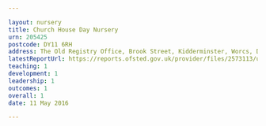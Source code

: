 ```yaml
---

layout: nursery
title: Church House Day Nursery
urn: 205425
postcode: DY11 6RH
address: The Old Registry Office, Brook Street, Kidderminster, Worcs, DY11 6RH
latestReportUrl: https://reports.ofsted.gov.uk/provider/files/2573113/urn/205425.pdf
teaching: 1
development: 1
leadership: 1
outcomes: 1
overall: 1
date: 11 May 2016

---
```

